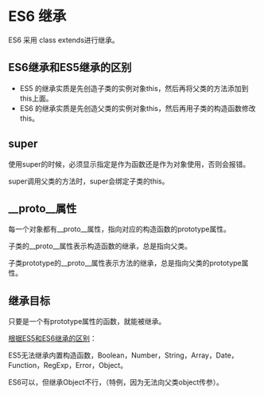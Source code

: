 # ES6 继承

ES6 采用 class extends进行继承。

## ES6继承和ES5继承的区别

* ES5 的继承实质是先创造子类的实例对象this，然后再将父类的方法添加到this上面。
* ES6 的继承实质是先创造父类的实例对象this，然后再用子类的构造函数修改this。

## super

使用super的时候，必须显示指定是作为函数还是作为对象使用，否则会报错。

super调用父类的方法时，super会绑定子类的this。

## __proto__属性

每一个对象都有__proto__属性，指向对应的构造函数的prototype属性。

子类的__proto__属性表示构造函数的继承，总是指向父类。

子类prototype的__proto__属性表示方法的继承，总是指向父类的prototype属性。

## 继承目标

只要是一个有prototype属性的函数，就能被继承。

[根据ES5和ES6继承的区别](#ES6继承和ES5继承的区别)：

ES5无法继承内置构造函数，Boolean，Number，String，Array，Date，Function，RegExp，Error，Object。

ES6可以，但继承Object不行，（特例，因为无法向父类object传参）。
